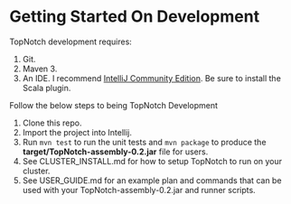 # Getting Started On Development

TopNotch development requires:
1. Git.  
1. Maven 3. 
1. An IDE. I recommend [IntelliJ Community Edition](https://www.jetbrains.com/idea/download/). Be sure to install the Scala plugin.  


Follow the below steps to being TopNotch Development

1. Clone this repo.
1. Import the project into Intellij.
1. Run ``mvn test`` to run the unit tests and ``mvn package`` to produce the __target/TopNotch-assembly-0.2.jar__ file for users.
1. See CLUSTER_INSTALL.md for how to setup TopNotch to run on your cluster.
1. See USER_GUIDE.md for an example plan and commands that can be used with your TopNotch-assembly-0.2.jar and runner scripts.